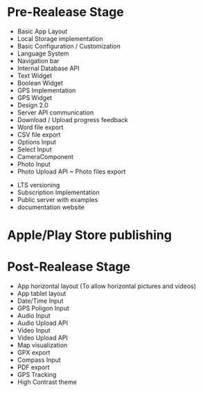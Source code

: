 # Pre-Realease Stage
+ Basic App Layout
+ Local Storage implementation
+ Basic Configuration / Customization
+ Language System
+ Navigation bar
+ Internal Database API
+ Text Widget
+ Boolean Widget
+ GPS Implementation
+ GPS Widget
+ Design 2.0
+ Server API communication
+ Download / Upload progress feedback
+ Word file export
+ CSV file export
+ Options Input
+ Select Input
+ CameraComponent
+ Photo Input
+ Photo Upload API
~ Photo files export
- LTS versioning
- Subscription Implementation
- Public server with examples
- documentation website

# Apple/Play Store publishing

# Post-Realease Stage
- App horizontal layout (To allow horizontal pictures and videos)
- App tablet layout
- Date/Time Input
- GPS Poligon Input
- Audio Input
- Audio Upload API
- Video Input
- Video Upload API
- Map visualization
- GPX export
- Compass Input
- PDF export
- GPS Tracking
- High Contrast theme